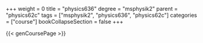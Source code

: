+++
weight = 0
title = "physics636"
degree = "msphysik2"
parent = "physics62c"
tags = ["msphysik2", "physics636", "physics62c"]
categories = ["course"]
bookCollapseSection = false
+++

{{< genCoursePage >}}

